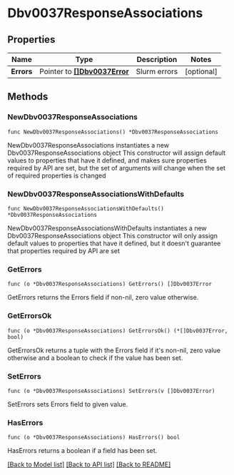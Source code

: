 # Dbv0037ResponseAssociations

## Properties

Name | Type | Description | Notes
------------ | ------------- | ------------- | -------------
**Errors** | Pointer to [**[]Dbv0037Error**](Dbv0037Error.md) | Slurm errors | [optional] 

## Methods

### NewDbv0037ResponseAssociations

`func NewDbv0037ResponseAssociations() *Dbv0037ResponseAssociations`

NewDbv0037ResponseAssociations instantiates a new Dbv0037ResponseAssociations object
This constructor will assign default values to properties that have it defined,
and makes sure properties required by API are set, but the set of arguments
will change when the set of required properties is changed

### NewDbv0037ResponseAssociationsWithDefaults

`func NewDbv0037ResponseAssociationsWithDefaults() *Dbv0037ResponseAssociations`

NewDbv0037ResponseAssociationsWithDefaults instantiates a new Dbv0037ResponseAssociations object
This constructor will only assign default values to properties that have it defined,
but it doesn't guarantee that properties required by API are set

### GetErrors

`func (o *Dbv0037ResponseAssociations) GetErrors() []Dbv0037Error`

GetErrors returns the Errors field if non-nil, zero value otherwise.

### GetErrorsOk

`func (o *Dbv0037ResponseAssociations) GetErrorsOk() (*[]Dbv0037Error, bool)`

GetErrorsOk returns a tuple with the Errors field if it's non-nil, zero value otherwise
and a boolean to check if the value has been set.

### SetErrors

`func (o *Dbv0037ResponseAssociations) SetErrors(v []Dbv0037Error)`

SetErrors sets Errors field to given value.

### HasErrors

`func (o *Dbv0037ResponseAssociations) HasErrors() bool`

HasErrors returns a boolean if a field has been set.


[[Back to Model list]](../README.md#documentation-for-models) [[Back to API list]](../README.md#documentation-for-api-endpoints) [[Back to README]](../README.md)


